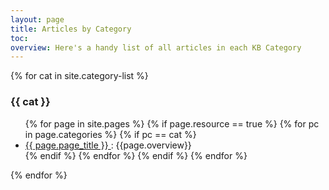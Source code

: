 ```yaml
---
layout: page
title: Articles by Category
toc:
overview: Here's a handy list of all articles in each KB Category
---
```



{% for cat in site.category-list %}
### {{ cat }}

<ul>
  {% for page in site.pages %}
    {% if page.resource == true %}
      {% for pc in page.categories %}
        {% if pc == cat %}
          <li class="no_bullets"><a href="{{ page.url }}">{{ page.page_title }} </a> : {{page.overview}}</li>
        {% endif %}  
      {% endfor %}
    {% endif %}
  {% endfor %}  
</ul>
{% endfor %}  
